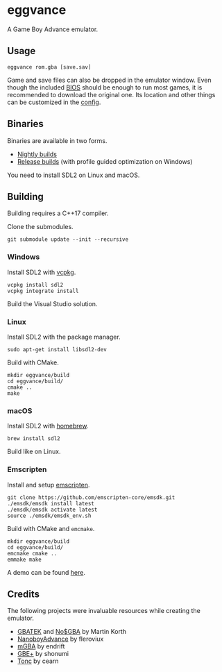 # eggvance
A Game Boy Advance emulator.

## Usage
```
eggvance rom.gba [save.sav]
```

Game and save files can also be dropped in the emulator window. Even though the included [BIOS](https://github.com/Nebuleon/ReGBA/tree/master/bios) should be enough to run most games, it is recommended to download the original one. Its location and other things can be customized in the [config](https://github.com/jsmolka/eggvance/blob/master/eggvance/eggvance.ini).

## Binaries
Binaries are available in two forms.

- [Nightly builds](https://github.com/jsmolka/eggvance/actions)
- [Release builds](https://github.com/jsmolka/eggvance/releases) (with profile guided optimization on Windows)

You need to install SDL2 on Linux and macOS.

## Building
Building requires a C++17 compiler.

Clone the submodules.

```
git submodule update --init --recursive
```

### Windows
Install SDL2 with [vcpkg](https://github.com/microsoft/vcpkg).

```
vcpkg install sdl2
vcpkg integrate install
```

Build the Visual Studio solution.

### Linux
Install SDL2 with the package manager.

```
sudo apt-get install libsdl2-dev
```

Build with CMake.

```
mkdir eggvance/build
cd eggvance/build/
cmake ..
make
```

### macOS
Install SDL2 with [homebrew](https://brew.sh/).

```
brew install sdl2
```

Build like on Linux.

### Emscripten
Install and setup [emscripten](https://emscripten.org/docs/getting_started/downloads.html).

```
git clone https://github.com/emscripten-core/emsdk.git
./emsdk/emsdk install latest
./emsdk/emsdk activate latest
source ./emsdk/emsdk_env.sh
```

Build with CMake and `emcmake`.

```
mkdir eggvance/build
cd eggvance/build/
emcmake cmake ..
emmake make
```

A demo can be found [here](https://smolka.dev/eggvance/wasm).

## Credits
The following projects were invaluable resources while creating the emulator.
- [GBATEK](https://problemkaputt.de/gbatek.htm) and [No$GBA](https://problemkaputt.de/gba.htm) by Martin Korth
- [NanoboyAdvance](https://github.com/fleroviux/NanoboyAdvance) by fleroviux
- [mGBA](https://github.com/mgba-emu/mgba) by endrift
- [GBE+](https://github.com/shonumi/gbe-plus) by shonumi
- [Tonc](https://www.coranac.com/tonc/text/toc.htm) by cearn
